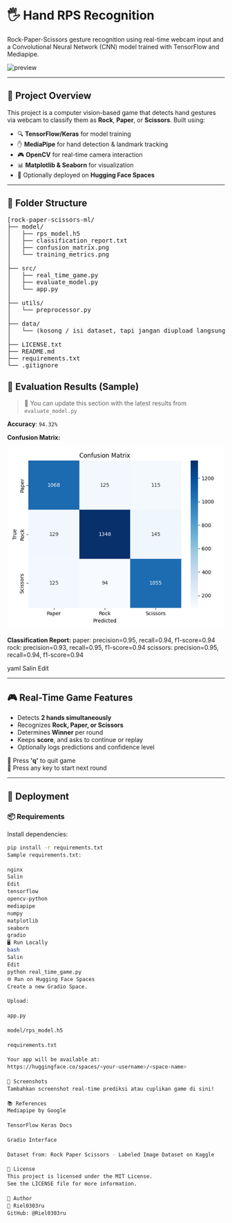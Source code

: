 # 🖐️ Hand RPS Recognition

Rock-Paper-Scissors gesture recognition using real-time webcam input and a Convolutional Neural Network (CNN) model trained with TensorFlow and Mediapipe.

![preview](https://user-images.githubusercontent.com/your-gif-preview-if-any.gif)

---

## 📌 Project Overview

This project is a computer vision-based game that detects hand gestures via webcam to classify them as **Rock**, **Paper**, or **Scissors**. Built using:

- 🔍 **TensorFlow/Keras** for model training
- ✋ **MediaPipe** for hand detection & landmark tracking
- 🎮 **OpenCV** for real-time camera interaction
- 📊 **Matplotlib & Seaborn** for visualization
- 🎯 Optionally deployed on **Hugging Face Spaces**

---

## 📂 Folder Structure
<pre>[rock-paper-scissors-ml/
├── model/
│   ├── rps_model.h5
│   ├── classification_report.txt
│   ├── confusion_matrix.png
│   └── training_metrics.png
│
├── src/
│   ├── real_time_game.py
│   ├── evaluate_model.py
│   └── app.py
│
├── utils/
│   └── preprocessor.py
│
├── data/
│   └── (kosong / isi dataset, tapi jangan diupload langsung)
│
├── LICENSE.txt
├── README.md
├── requirements.txt
└── .gitignore</pre>

## 🧪 Evaluation Results (Sample)

> 📍 You can update this section with the latest results from `evaluate_model.py`

**Accuracy**: `94.32%`

**Confusion Matrix:**

![confusion matrix](model/confusion_matrix.png)

**Classification Report:**
paper: precision=0.95, recall=0.94, f1-score=0.94
rock: precision=0.93, recall=0.95, f1-score=0.94
scissors: precision=0.95, recall=0.94, f1-score=0.94

yaml
Salin
Edit

---

## 🎮 Real-Time Game Features

- Detects **2 hands simultaneously**
- Recognizes **Rock, Paper, or Scissors**
- Determines **Winner** per round
- Keeps **score**, and asks to continue or replay
- Optionally logs predictions and confidence level

🎥 Press **'q'** to quit game  
🔁 Press any key to start next round

---

## 🚀 Deployment

### 📦 Requirements

Install dependencies:

```bash
pip install -r requirements.txt
Sample requirements.txt:

nginx
Salin
Edit
tensorflow
opencv-python
mediapipe
numpy
matplotlib
seaborn
gradio
🖥 Run Locally
bash
Salin
Edit
python real_time_game.py
🌐 Run on Hugging Face Spaces
Create a new Gradio Space.

Upload:

app.py

model/rps_model.h5

requirements.txt

Your app will be available at:
https://huggingface.co/spaces/<your-username>/<space-name>

📸 Screenshots
Tambahkan screenshot real-time prediksi atau cuplikan game di sini!

📚 References
Mediapipe by Google

TensorFlow Keras Docs

Gradio Interface

Dataset from: Rock Paper Scissors - Labeled Image Dataset on Kaggle

📃 License
This project is licensed under the MIT License.
See the LICENSE file for more information.

🙌 Author
👤 Riel0303ru
GitHub: @Riel0303ru
